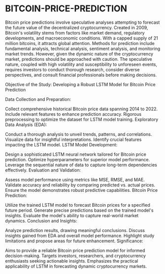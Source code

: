 # BITCOIN-PRICE-PREDICTION
Bitcoin price predictions involve speculative analyses attempting to forecast the future value of the decentralized cryptocurrency. Created in 2009, Bitcoin's volatility stems from factors like market demand, regulatory developments, and macroeconomic conditions. With a capped supply of 21 million bitcoins, it attracts global attention. Methods for prediction include fundamental analysis, technical analysis, sentiment analysis, and monitoring market trends. However, given the dynamic nature of the cryptocurrency market, predictions should be approached with caution. The speculative nature, coupled with high volatility and susceptibility to unforeseen events, requires investors to conduct thorough research, consider diverse perspectives, and consult financial professionals before making decisions.

Objective of the Study: Developing a Robust LSTM Model for Bitcoin Price Prediction

Data Collection and Preparation:

Collect comprehensive historical Bitcoin price data spanning 2014 to 2022.
Include relevant features to enhance prediction accuracy.
Rigorous preprocessing to optimize the dataset for LSTM model training.
Exploratory Data Analysis (EDA):

Conduct a thorough analysis to unveil trends, patterns, and correlations.
Visualize data for insightful interpretations.
Identify crucial features impacting the LSTM model.
LSTM Model Development:

Design a sophisticated LSTM neural network tailored for Bitcoin price prediction.
Optimize hyperparameters for superior model performance.
Leverage the sequential nature of data to capture long-term dependencies effectively.
Evaluation and Validation:

Assess model performance using metrics like MSE, RMSE, and MAE.
Validate accuracy and reliability by comparing predicted vs. actual prices.
Ensure the model demonstrates robust predictive capabilities.
Bitcoin Price Prediction:

Utilize the trained LSTM model to forecast Bitcoin prices for a specified future period.
Generate precise predictions based on the trained model's insights.
Evaluate the model's ability to capture real-world market dynamics.
Conclusion and Insights:

Analyze prediction results, drawing meaningful conclusions.
Discuss insights gained from EDA and overall model performance.
Highlight study limitations and propose areas for future enhancement.
Significance:

Aims to provide a reliable Bitcoin price prediction model for informed decision-making.
Targets investors, researchers, and cryptocurrency enthusiasts seeking actionable insights.
Emphasizes the practical applicability of LSTM in forecasting dynamic cryptocurrency markets.

